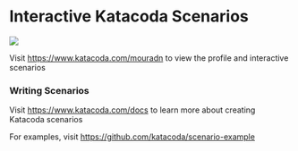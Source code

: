 # Interactive Katacoda Scenarios

[![](http://shields.katacoda.com/katacoda/mouradn/count.svg)](https://www.katacoda.com/mouradn "Get your profile on Katacoda.com")

Visit https://www.katacoda.com/mouradn to view the profile and interactive scenarios

### Writing Scenarios
Visit https://www.katacoda.com/docs to learn more about creating Katacoda scenarios

For examples, visit https://github.com/katacoda/scenario-example
